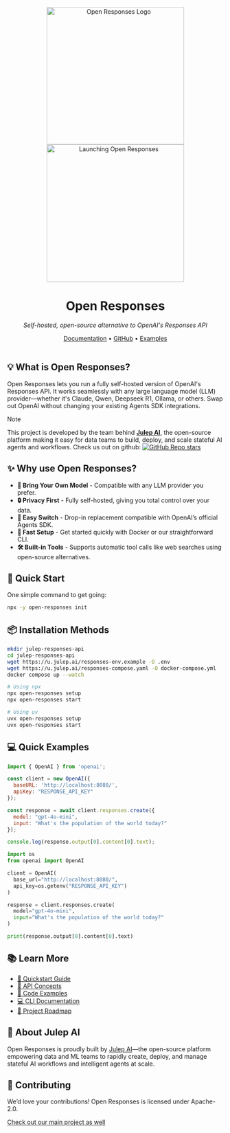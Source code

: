 <div align="center">
  <img src="https://github.com/user-attachments/assets/0a216411-e689-4b08-97f9-7e3e01ce5afc" alt="Open Responses Logo" width="320"/>
  <img src="https://github.com/user-attachments/assets/21cff538-e5b8-4c89-b19f-3280f65b2105" alt="Launching Open Responses" width="320"/>
  <h1>Open Responses</h1>
  <p><i>Self-hosted, open-source alternative to OpenAI's Responses API</i></p>
</div>

<div align="center">
  <a href="https://docs.julep.ai/responses/quickstart">Documentation</a> •
  <a href="https://github.com/julep-ai/julep">GitHub</a> •
  <a href="https://docs.julep.ai/responses/examples">Examples</a>
</div>

<br>

## 💡 What is Open Responses?

Open Responses lets you run a fully self-hosted version of OpenAI's Responses API. It works seamlessly with any large language model (LLM) provider—whether it's Claude, Qwen, Deepseek R1, Ollama, or others. Swap out OpenAI without changing your existing Agents SDK integrations.

> [!NOTE]
> This project is developed by the team behind **[Julep AI](https://julep.ai)**, the open-source platform making it easy for data teams to build, deploy, and scale stateful AI agents and workflows. Check us out on github: [![GitHub Repo stars](https://img.shields.io/github/stars/julep-ai/julep?style=social&label=julep-ai%2Fjulep&link=https%3A%2F%2Fgithub.com%2Fjulep-ai%2Fjulep)
](https://github.com/julep-ai/julep)


## ✨ Why use Open Responses?

- **🔄 Bring Your Own Model** - Compatible with any LLM provider you prefer.
- **🔒 Privacy First** - Fully self-hosted, giving you total control over your data.
- **🔌 Easy Switch** - Drop-in replacement compatible with OpenAI’s official Agents SDK.
- **🚀 Fast Setup** - Get started quickly with Docker or our straightforward CLI.
- **🛠️ Built-in Tools** - Supports automatic tool calls like web searches using open-source alternatives.

## 🚀 Quick Start

One simple command to get going:

```bash
npx -y open-responses init
```

## 📦 Installation Methods

```bash
mkdir julep-responses-api
cd julep-responses-api
wget https://u.julep.ai/responses-env.example -O .env
wget https://u.julep.ai/responses-compose.yaml -O docker-compose.yml
docker compose up --watch
```

```bash
# Using npx
npx open-responses setup
npx open-responses start

# Using uv
uvx open-responses setup
uvx open-responses start
```

## 💻 Quick Examples

```javascript
import { OpenAI } from 'openai';

const client = new OpenAI({
  baseURL: 'http://localhost:8080/',
  apiKey: "RESPONSE_API_KEY"
});

const response = await client.responses.create({
  model: "gpt-4o-mini",
  input: "What's the population of the world today?"
});

console.log(response.output[0].content[0].text);
```

```python
import os
from openai import OpenAI

client = OpenAI(
  base_url="http://localhost:8080/",
  api_key=os.getenv("RESPONSE_API_KEY")
)

response = client.responses.create(
  model="gpt-4o-mini",
  input="What's the population of the world today?"
)

print(response.output[0].content[0].text)
```

## 📚 Learn More

- [🚀 Quickstart Guide](https://docs.julep.ai/responses/quickstart)
- [🧠 API Concepts](https://docs.julep.ai/responses/concepts)
- [📝 Code Examples](https://docs.julep.ai/responses/examples)
- [💻 CLI Documentation](https://docs.julep.ai/responses/cli)
- [🔮 Project Roadmap](https://docs.julep.ai/responses/roadmap)

## 📖 About Julep AI

Open Responses is proudly built by [Julep AI](https://julep.ai)—the open-source platform empowering data and ML teams to rapidly create, deploy, and manage stateful AI workflows and intelligent agents at scale.

## 🤝 Contributing

We’d love your contributions! Open Responses is licensed under Apache-2.0.

[Check out our main project as well](https://github.com/julep-ai/julep)


